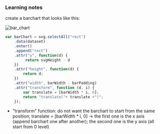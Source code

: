 ### Learning notes

create a barchart that looks like this:

![bar_chart](https://github.com/yuanlii/data_visualization_d3/blob/master/img/bar_chart.png)

```javascript
var barChart = svg.selectAll("rect")
    .data(dataset)
    .enter()
    .append("rect")
    .attr("y", function(d) {
         return svgHeight - d 
    })
    .attr("height", function(d) { 
        return d; 
    })
    .attr("width", barWidth - barPadding)
    .attr("transform", function (d, i) {
        var translate = [barWidth * i, 0]; 
        return "translate("+ translate +")";
    });
```
* "transform" function: 
do not want the barchart to start from the same position;
translate = [barWidth * i, 0] -> the first one is the x axis (append barchart one after another); the second one is the y axis (all start from 0 level)
